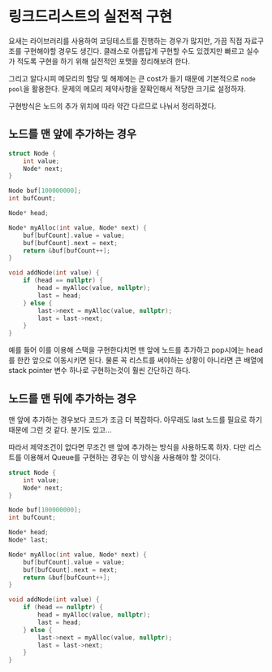 # 링크드리스트의 실전적 구현
요새는 라이브러리를 사용하여 코딩테스트를 진행하는 경우가 많지만, 가끔 직접 자료구조를 구현해야할 경우도 생긴다. 클래스로 아름답게 구현할 수도 있겠지만 빠르고 실수가 적도록 구현을 하기 위해 실전적인 포맷을 정리해보려 한다.

그리고 알다시피 메모리의 할당 및 해제에는 큰 cost가 들기 때문에 기본적으로 `node pool`을 활용한다. 문제의 메모리 제약사항을 잘확인해서 적당한 크기로 설정하자.

구현방식은 노드의 추가 위치에 따라 약간 다르므로 나눠서 정리하겠다.


## 노드를 맨 앞에 추가하는 경우

```cpp
struct Node {
	int value;
	Node* next;
}

Node buf[100000000];
int bufCount;

Node* head;

Node* myAlloc(int value, Node* next) {
	buf[bufCount].value = value;
	buf[bufCount].next = next;
	return &buf[bufCount++];
}

void addNode(int value) {
	if (head == nullptr) {
		head = myAlloc(value, nullptr);
		last = head;
	} else {
		last->next = myAlloc(value, nullptr);
		last = last->next;
	}
}
```

예를 들어 이를 이용해 스택을 구현한다치면 맨 앞에 노드를 추가하고 pop시에는 head를 한칸 앞으로 이동시키면 된다. 물론 꼭 리스트를 써야하는 상황이 아니라면 큰 배열에 stack pointer 변수 하나로 구현하는것이 훨씬 간단하긴 하다.


## 노드를 맨 뒤에 추가하는 경우
맨 앞에 추가하는 경우보다 코드가 조금 더 복잡하다. 아무래도 last 노드를 필요로 하기 때문에 그런 것 같다. 분기도 있고...

따라서 제약조건이 없다면 무조건 맨 앞에 추가하는 방식을 사용하도록 하자. 다만 리스트를 이용해서 Queue를 구현하는 경우는 이 방식을 사용해야 할 것이다.

```cpp
struct Node {
	int value;
	Node* next;
}

Node buf[100000000];
int bufCount;

Node* head;
Node* last;

Node* myAlloc(int value, Node* next) {
	buf[bufCount].value = value;
	buf[bufCount].next = next;
	return &buf[bufCount++];
}

void addNode(int value) {
	if (head == nullptr) {
		head = myAlloc(value, nullptr);
		last = head;
	} else {
		last->next = myAlloc(value, nullptr);
		last = last->next;
	}
}
```